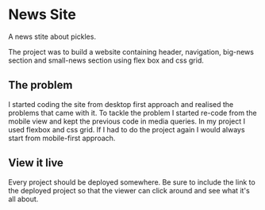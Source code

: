 # News Site

A news stite about pickles.

The project was to build a website containing header, navigation, big-news section and small-news section using flex box and css grid. 

## The problem

I started coding the site from desktop first approach and realised the problems that came with it. 
To tackle the problem I started re-code from the mobile view and kept the previous code in media queries. 
In my project I used flexbox and css grid. 
If I had to do the project again I would always start from mobile-first approach. 


## View it live
Every project should be deployed somewhere. Be sure to include the link to the deployed project so that the viewer can click around and see what it's all about.
